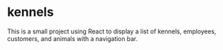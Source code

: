 # kennels
This is a small project using React to display a list of kennels, employees, customers, and animals with a navigation bar.
